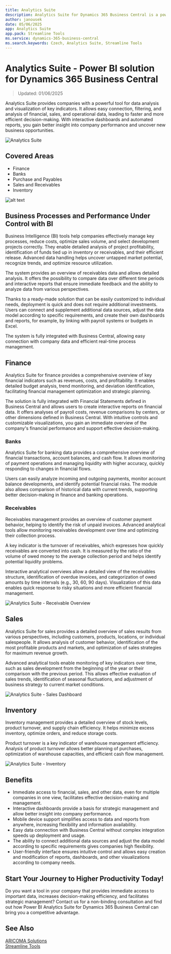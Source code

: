 ```yaml
---
title: Analytics Suite
description: Analytics Suite for Dynamics 365 Business Central is a powerful tool for data analysis and visualization.
author: janousek
date: 05/06/2025
app: Analytics Suite
app.pack: Streamline Tools
ms.service: dynamics-365-business-central
ms.search.keywords: Czech, Analytics Suite, Streamline Tools
---
```


# Analytics Suite - Power BI solution for Dynamics 365 Business Central

> Updated: 01/06/2025

Analytics Suite provides companies with a powerful tool for data analysis and visualization of key indicators. It allows easy connection, filtering, and analysis of financial, sales, and operational data, leading to faster and more efficient decision-making. With interactive dashboards and automated reports, you gain better insight into company performance and uncover new business opportunities.

![Analytics Suite](media/analytics-suite-bc.png "Analytics Suite - Power BI solution for Dynamics 365 Business Central")

## Covered Areas

- Finance
- Banks  
- Purchase and Payables
- Sales and Receivables
- Inventory

![alt text](media/analytics-suite-navigator.png)

## Business Processes and Performance Under Control with BI

Business Intelligence (BI) tools help companies effectively manage key processes, reduce costs, optimize sales volume, and select development projects correctly. They enable detailed analysis of project profitability, identification of funds tied up in inventory or receivables, and their efficient release. Advanced data handling helps uncover untapped market potential, recognize trends, and optimize resource utilization.

The system provides an overview of receivables data and allows detailed analysis. It offers the possibility to compare data over different time periods and interactive reports that ensure immediate feedback and the ability to analyze data from various perspectives.

Thanks to a ready-made solution that can be easily customized to individual needs, deployment is quick and does not require additional investments. Users can connect and supplement additional data sources, adjust the data model according to specific requirements, and create their own dashboards and reports, for example, by linking with payroll systems or budgets in Excel.

The system is fully integrated with Business Central, allowing easy connection with company data and efficient real-time process management.

## Finance

Analytics Suite for finance provides a comprehensive overview of key financial indicators such as revenues, costs, and profitability. It enables detailed budget analysis, trend monitoring, and deviation identification, facilitating financial management optimization and strategic planning.

The solution is fully integrated with Financial Statements defined in Business Central and allows users to create interactive reports on financial data. It offers analyses of payroll costs, revenue comparisons by centers, or other dimensions defined in Business Central. With intuitive controls and customizable visualizations, you gain an immediate overview of the company's financial performance and support effective decision-making.

### Banks

Analytics Suite for banking data provides a comprehensive overview of financial transactions, account balances, and cash flow. It allows monitoring of payment operations and managing liquidity with higher accuracy, quickly responding to changes in financial flows.

Users can easily analyze incoming and outgoing payments, monitor account balance developments, and identify potential financial risks. The module also allows comparison of historical data with current trends, supporting better decision-making in finance and banking operations.

### Receivables

Receivables management provides an overview of customer payment behavior, helping to identify the risk of unpaid invoices. Advanced analytical tools allow monitoring receivables development over time and optimizing their collection process.

A key indicator is the turnover of receivables, which expresses how quickly receivables are converted into cash. It is measured by the ratio of the volume of owed money to the average collection period and helps identify potential liquidity problems.

Interactive analytical overviews allow a detailed view of the receivables structure, identification of overdue invoices, and categorization of owed amounts by time intervals (e.g., 30, 60, 90 days). Visualization of this data enables quick response to risky situations and more efficient financial management.

![Analytics Suite - Receivable Overview](media/analytics-suite-receivables-bal.png "Analytics Suite - Receivable Overview")

## Sales

Analytics Suite for sales provides a detailed overview of sales results from various perspectives, including customers, products, locations, or individual salespeople. It allows analysis of customer behavior, identification of the most profitable products and markets, and optimization of sales strategies for maximum revenue growth.

Advanced analytical tools enable monitoring of key indicators over time, such as sales development from the beginning of the year or their comparison with the previous period. This allows effective evaluation of sales trends, identification of seasonal fluctuations, and adjustment of business strategy to current market conditions.

![Analytics Suite - Sales Dashboard](media/analytics-suite-sales-dashboard.png "Analytics Suite - Sales Dashboard")

## Inventory

Inventory management provides a detailed overview of stock levels, product turnover, and supply chain efficiency. It helps minimize excess inventory, optimize orders, and reduce storage costs.

Product turnover is a key indicator of warehouse management efficiency. Analysis of product turnover allows better planning of purchases, optimization of warehouse capacities, and efficient cash flow management.

![Analytics Suite - Inventory](media/analytics-suite-inventory.png "Analytics Suite - Inventory")

## Benefits

- Immediate access to financial, sales, and other data, even for multiple companies in one view, facilitates effective decision-making and management.
- Interactive dashboards provide a basis for strategic management and allow better insight into company performance.
- Mobile device support simplifies access to data and reports from anywhere, increasing flexibility and information availability.
- Easy data connection with Business Central without complex integration speeds up deployment and usage.
- The ability to connect additional data sources and adjust the data model according to specific requirements gives companies high flexibility.
- User-friendly interface ensures intuitive control and allows easy creation and modification of reports, dashboards, and other visualizations according to company needs.

## Start Your Journey to Higher Productivity Today!

Do you want a tool in your company that provides immediate access to important data, increases decision-making efficiency, and facilitates strategic management? Contact us for a non-binding consultation and find out how Power BI Analytics Suite for Dynamics 365 Business Central can bring you a competitive advantage.

## See Also
[ARICOMA Solutions](solutions.md)  
[Streamline Tools](streamlinetools.md)
